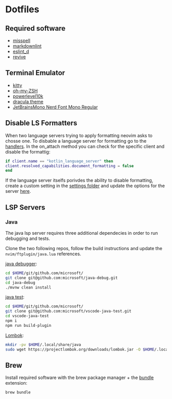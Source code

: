 # Dotfiles

## Required software

- [misspell](https://github.com/client9/misspell)
- [markdownlint](https://github.com/DavidAnson/markdownlint)
- [eslint_d](https://github.com/mantoni/eslint_d.js/)
- [revive](https://revive.run/)

## Terminal Emulator

- [kitty](https://sw.kovidgoyal.net/kitty/)
- [oh-my-ZSH](https://ohmyz.sh/)
- [powerlevel10k](https://github.com/romkatv/powerlevel10k#oh-my-zsh)
- [dracula theme](https://draculatheme.com/)
- [JetBrainsMono Nerd Font Mono Regular](https://github.com/ryanoasis/nerd-fonts/blob/master/patched-fonts/JetBrainsMono/Ligatures/Regular/complete/JetBrains%20Mono%20Regular%20Nerd%20Font%20Complete%20Mono.ttf)

## Disable LS Formatters

When two language servers trying to apply formatting neovim asks to chosse one.
To disbable a language server for formatting go to the [handlers](./nvim/lua/fwiedmann/lsp/handlers.lua).
In the on_attach method you can check for the specific client and disable the formattig:

```lua
if client.name == "kotlin_language_server" then
client.resolved_capabilities.document_formatting = false
end
```

If the language server itselfs porivdes the ability to disable formatting, create a custom setting in the [settings folder](./nvim/lua/fwiedmann/lsp/settings) and update the options for the server [here](.nvim/lua/fwiedmann/lsp/lsp-installer.lua).

## LSP Servers

### Java

The java lsp server requires three additional dependecies in order to run debugging and tests.

Clone the two following repos, follow the build instructions and update the `nvim/ftplugin/java.lua` references.

[java debugger](https://github.com/microsoft/java-debug):

```bash
cd $HOME/git/github.com/microsoft/
git clone git@github.com:microsoft/java-debug.git
cd java-debug
./mvnw clean install
```

[java test](https://github.com/microsoft/vscode-java-test):

```bash
cd $HOME/git/github.com/microsoft/
git clone git@github.com:microsoft/vscode-java-test.git
cd vscode-java-test
npm i
npm run build-plugin
```

[Lombok](https://projectlombok.org/):

```bash
mkdir -pv $HOME/.local/share/java
sudo wget https://projectlombok.org/downloads/lombok.jar -O $HOME/.local/share/java/lombok.jar
```

## Brew

Install required software with the brew package manager + the [bundle](https://github.com/homebrew/homebrew-bundle) extension:

```Bash
brew bundle
```
